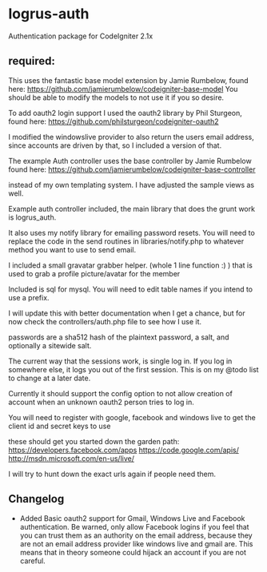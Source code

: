 logrus-auth
===========

Authentication package for CodeIgniter 2.1x

required:
---------
This uses the fantastic base model extension by Jamie Rumbelow, found here:
https://github.com/jamierumbelow/codeigniter-base-model
You should be able to modify the models to not use it if you so desire.

To add oauth2 login support I used the oauth2 library by Phil Sturgeon, found here:
https://github.com/philsturgeon/codeigniter-oauth2

I modified the windowslive provider to also return the users email address, since accounts are driven by that, so I included a version of that.

The example Auth controller uses the base controller by Jamie Rumbelow found here:
https://github.com/jamierumbelow/codeigniter-base-controller

instead of my own templating system.  I have adjusted the sample views as well.


Example auth controller included, the main library that does the grunt work is logrus_auth.

It also uses my notify library for emailing password resets.  You will need to replace the code in the send
routines in libraries/notify.php to whatever method you want to use to send email.

I included a small gravatar grabber helper. (whole 1 line function :) ) that is used to grab a profile
picture/avatar for the member

Included is sql for mysql.  You will need to edit table names if you intend to use a prefix.

I will update this with better documentation when I get a chance, but for now check the controllers/auth.php
file to see how I use it.

passwords are a sha512 hash of the plaintext password, a salt, and optionally a sitewide salt.

The current way that the sessions work, is single log in.  If you log in somewhere else, it logs you out 
of the first session.  This is on my @todo list to change at a later date.

Currently it should support the config option to not allow creation of account when an unknown oauth2 person tries to log in.

You will need to register with google, facebook and windows live to get the client id and secret keys to use

these should get you started down the garden path:
https://developers.facebook.com/apps
https://code.google.com/apis/
http://msdn.microsoft.com/en-us/live/

I will try to hunt down the exact urls again if people need them.


Changelog
---------
- Added Basic oauth2 support for Gmail, Windows Live and Facebook authentication.
Be warned, only allow Facebook logins if you feel that you can trust them as an authority on the email address, because
they are not an email address provider like windows live and gmail are.  This means that in theory someone could
hijack an account if you are not careful.


